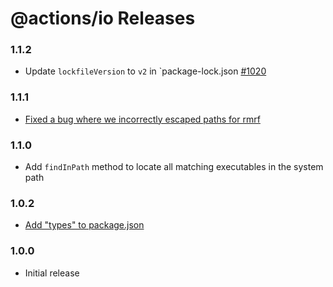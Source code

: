 # @actions/io Releases

### 1.1.2
- Update `lockfileVersion` to `v2` in `package-lock.json [#1020](https://github.com/actions/toolkit/pull/1020) 

### 1.1.1
- [Fixed a bug where we incorrectly escaped paths for rmrf](https://github.com/actions/toolkit/pull/828)

### 1.1.0

- Add `findInPath` method to locate all matching executables in the system path

### 1.0.2

- [Add \"types\" to package.json](https://github.com/actions/toolkit/pull/221)

### 1.0.0

- Initial release
